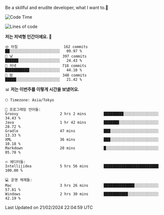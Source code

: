 Be a skillful and erudite developer, what I want to.👶

<!--START_SECTION:waka-->
![Code Time](http://img.shields.io/badge/Code%20Time-437%20hrs%203%20mins-blue)

![Lines of code](https://img.shields.io/badge/%EC%A0%80%EB%8A%94%20%EC%97%AC%ED%83%9C%EA%B9%8C%EC%A7%80%20-756.5%20thousand%20%EC%A4%84%EC%9D%98%20%EC%BD%94%EB%93%9C%EB%A5%BC%20%EC%9E%91%EC%84%B1%ED%96%88%EC%96%B4%EC%9A%94.-blue)

**저는 저녁형 인간이에요. 🦉** 

```text
🌞 아침                     162 commits         ██░░░░░░░░░░░░░░░░░░░░░░░   09.97 % 
🌆 낮　                     397 commits         ██████░░░░░░░░░░░░░░░░░░░   24.43 % 
🌃 저녁                     718 commits         ███████████░░░░░░░░░░░░░░   44.18 % 
🌙 밤　                     348 commits         █████░░░░░░░░░░░░░░░░░░░░   21.42 % 
```


📊 **저는 이번주를 이렇게 시간을 보냈어요.** 

```text
🕑︎ Timezone: Asia/Tokyo

💬 프로그래밍 언어들: 
Groovy                   2 hrs 2 mins        █████████░░░░░░░░░░░░░░░░   34.43 % 
Java                     1 hr 42 mins        ███████░░░░░░░░░░░░░░░░░░   28.72 % 
Gradle                   47 mins             ███░░░░░░░░░░░░░░░░░░░░░░   13.33 % 
XML                      36 mins             ███░░░░░░░░░░░░░░░░░░░░░░   10.18 % 
Markdown                 20 mins             █░░░░░░░░░░░░░░░░░░░░░░░░   05.78 % 

🔥 에디터들: 
Intellijidea             5 hrs 56 mins       █████████████████████████   100.00 % 

💻 운영 체제들: 
Mac                      3 hrs 26 mins       ██████████████░░░░░░░░░░░   57.81 % 
Windows                  2 hrs 30 mins       ███████████░░░░░░░░░░░░░░   42.19 % 
```


 Last Updated on 21/02/2024 22:04:59 UTC
<!--END_SECTION:waka-->
